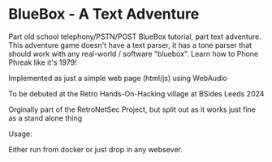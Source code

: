 # BlueBox - A Text Adventure
Part old school telephony/PSTN/POST BlueBox tutorial, part text adventure. This adventure game doesn't have a text parser, it has a tone parser that should work with any real-world / software "bluebox". Learn how to Phone Phreak like it's 1979!

Implemented as just a simple web page (html/js) using WebAudio

To be debuted at the Retro Hands-On-Hacking village at BSides Leeds 2024

Orginally part of the RetroNetSec Project, but split out as it works just fine as a stand alone thing

Usage:

Either run from docker or just drop in any websever.
